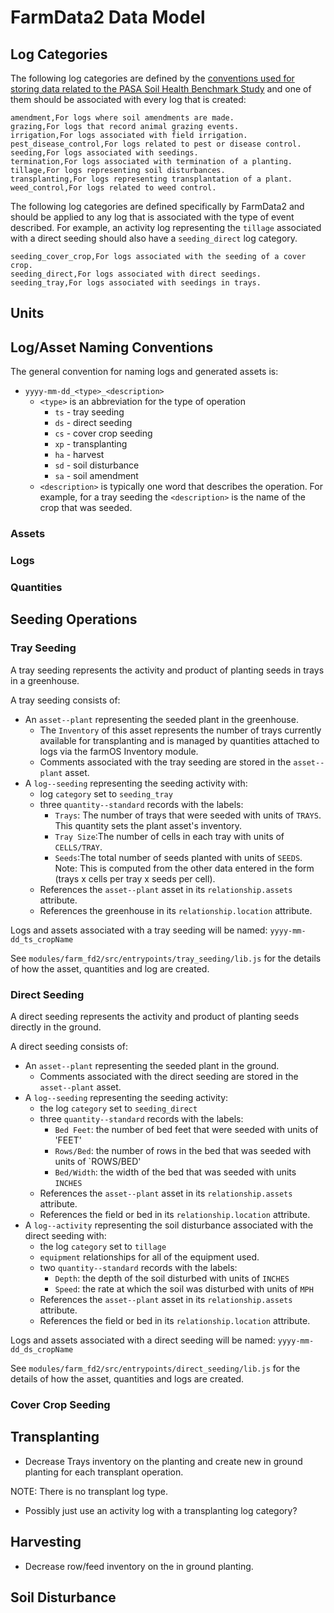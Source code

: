 # FarmData2 Data Model

## Log Categories

The following log categories are defined by the [conventions used for storing data related to the PASA Soil Health Benchmark Study](https://our-sci.gitlab.io/software/json_schema_distribution/staging_wiki/docs/Description%20and%20Specification) and one of them should be associated with every log that is created:

```text
amendment,For logs where soil amendments are made.
grazing,For logs that record animal grazing events.
irrigation,For logs associated with field irrigation.
pest_disease_control,For logs related to pest or disease control.
seeding,For logs associated with seedings.
termination,For logs associated with termination of a planting.
tillage,For logs representing soil disturbances.
transplanting,For logs representing transplantation of a plant.
weed_control,For logs related to weed control.
```

The following log categories are defined specifically by FarmData2 and should be applied to any log that is associated with the type of event described. For example, an activity log representing the `tillage` associated with a direct seeding should also have a `seeding_direct` log category.

```text
seeding_cover_crop,For logs associated with the seeding of a cover crop.
seeding_direct,For logs associated with direct seedings.
seeding_tray,For logs associated with seedings in trays.
```

## Units

## Log/Asset Naming Conventions

The general convention for naming logs and generated assets is:

- `yyyy-mm-dd_<type>_<description>`
  - `<type>` is an abbreviation for the type of operation
    - `ts` - tray seeding
    - `ds` - direct seeding
    - `cs` - cover crop seeding
    - `xp` - transplanting
    - `ha` - harvest
    - `sd` - soil disturbance
    - `sa` - soil amendment
  - `<description>` is typically one word that describes the operation. For example, for a tray seeding the `<description>` is the name of the crop that was seeded.

### Assets

### Logs

### Quantities

## Seeding Operations

### Tray Seeding

A tray seeding represents the activity and product of planting seeds in trays in a greenhouse.

A tray seeding consists of:

- An `asset--plant` representing the seeded plant in the greenhouse.
  - The `Inventory` of this asset represents the number of trays currently available for transplanting and is managed by quantities attached to logs via the farmOS Inventory module.
  - Comments associated with the tray seeding are stored in the `asset--plant` asset.
- A `log--seeding` representing the seeding activity with:
  - log `category` set to `seeding_tray`
  - three `quantity--standard` records with the labels:
    - `Trays`: The number of trays that were seeded with units of `TRAYS`. This quantity sets the plant asset's inventory.
    - `Tray Size`:The number of cells in each tray with units of `CELLS/TRAY`.
    - `Seeds`:The total number of seeds planted with units of `SEEDS`. Note: This is computed from the other data entered in the form (trays x cells per tray x seeds per cell).
  - References the `asset--plant` asset in its `relationship.assets` attribute.
  - References the greenhouse in its `relationship.location` attribute.

Logs and assets associated with a tray seeding will be named: `yyyy-mm-dd_ts_cropName`

See `modules/farm_fd2/src/entrypoints/tray_seeding/lib.js` for the details of how the asset, quantities and log are created.

### Direct Seeding

A direct seeding represents the activity and product of planting seeds directly in the ground.

A direct seeding consists of:

- An `asset--plant` representing the seeded plant in the ground.
  - Comments associated with the direct seeding are stored in the `asset--plant` asset.
- A `log--seeding` representing the seeding activity:
  - the log `category` set to `seeding_direct`
  - three `quantity--standard` records with the labels:
    - `Bed Feet`: the number of bed feet that were seeded with units of 'FEET'
    - `Rows/Bed`: the number of rows in the bed that was seeded with units of `ROWS/BED'
    - `Bed/Width`: the width of the bed that was seeded with units `INCHES`
  - References the `asset--plant` asset in its `relationship.assets` attribute.
  - References the field or bed in its `relationship.location` attribute.
- A `log--activity` representing the soil disturbance associated with the direct seeding with:
  - the log `category` set to `tillage`
  - `equipment` relationships for all of the equipment used.
  - two `quantity--standard` records with the labels:
    - `Depth`: the depth of the soil disturbed with units of `INCHES`
    - `Speed`: the rate at which the soil was disturbed with units of `MPH`
  - References the `asset--plant` asset in its `relationship.assets` attribute.
  - References the field or bed in its `relationship.location` attribute.

Logs and assets associated with a direct seeding will be named: `yyyy-mm-dd_ds_cropName`

See `modules/farm_fd2/src/entrypoints/direct_seeding/lib.js` for the details of how the asset, quantities and logs are created.

### Cover Crop Seeding

## Transplanting

- Decrease Trays inventory on the planting and create new in ground planting for each transplant operation.

NOTE: There is no transplant log type.

- Possibly just use an activity log with a transplanting log category?

## Harvesting

- Decrease row/feed inventory on the in ground planting.

## Soil Disturbance
